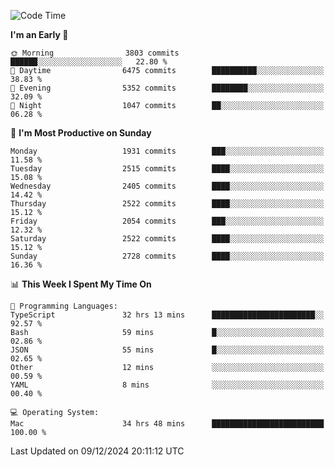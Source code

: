 <!--START_SECTION:waka-->
![Code Time](http://img.shields.io/badge/Code%20Time-4%2C613%20hrs%2052%20mins-blue)

**I'm an Early 🐤** 

```text
🌞 Morning                3803 commits        ██████░░░░░░░░░░░░░░░░░░░   22.80 % 
🌆 Daytime                6475 commits        ██████████░░░░░░░░░░░░░░░   38.83 % 
🌃 Evening                5352 commits        ████████░░░░░░░░░░░░░░░░░   32.09 % 
🌙 Night                  1047 commits        ██░░░░░░░░░░░░░░░░░░░░░░░   06.28 % 
```
📅 **I'm Most Productive on Sunday** 

```text
Monday                   1931 commits        ███░░░░░░░░░░░░░░░░░░░░░░   11.58 % 
Tuesday                  2515 commits        ████░░░░░░░░░░░░░░░░░░░░░   15.08 % 
Wednesday                2405 commits        ████░░░░░░░░░░░░░░░░░░░░░   14.42 % 
Thursday                 2522 commits        ████░░░░░░░░░░░░░░░░░░░░░   15.12 % 
Friday                   2054 commits        ███░░░░░░░░░░░░░░░░░░░░░░   12.32 % 
Saturday                 2522 commits        ████░░░░░░░░░░░░░░░░░░░░░   15.12 % 
Sunday                   2728 commits        ████░░░░░░░░░░░░░░░░░░░░░   16.36 % 
```


📊 **This Week I Spent My Time On** 

```text
💬 Programming Languages: 
TypeScript               32 hrs 13 mins      ███████████████████████░░   92.57 % 
Bash                     59 mins             █░░░░░░░░░░░░░░░░░░░░░░░░   02.86 % 
JSON                     55 mins             █░░░░░░░░░░░░░░░░░░░░░░░░   02.65 % 
Other                    12 mins             ░░░░░░░░░░░░░░░░░░░░░░░░░   00.59 % 
YAML                     8 mins              ░░░░░░░░░░░░░░░░░░░░░░░░░   00.40 % 

💻 Operating System: 
Mac                      34 hrs 48 mins      █████████████████████████   100.00 % 
```


 Last Updated on 09/12/2024 20:11:12 UTC
<!--END_SECTION:waka-->
